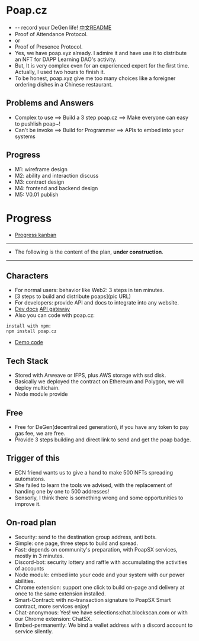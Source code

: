 # Poap.cz 
+ -- record your DeGen life!  [中文README](README_CN.md)
+ Proof of Attendance Protocol.
+ or
+ Proof of Presence Protocol.
+ Yes, we have poap.xyz already. I admire it and have use it to distribute an NFT for DAPP Learning DAO's activity.
+ But, It is very complex even for an experienced expert for the first time. Actually, I used two hours to finish it.
+ To be honest, poap.xyz give me too many choices like a foreigner ordering dishes in a Chinese restaurant.

## Problems and Answers
+ Complex to use ==> Build a 3 step poap.cz ==> Make everyone can easy to pushlish poap~!
+ Can't be invoke ==> Build for Programmer ==> APIs to embed into your systems

## Progress
+ M1: wireframe design
+ M2: ability and interaction discuss
+ M3: contract design
+ M4: frontend and backend design
+ M5: V0.01 publish

# Progress
+ [Progress kanban](https://www.notion.so/Poap-cz-a1892a22cb244aaf88b0e39563ca239f)
----
+ The following is the content of the plan, **under construction**.
----
## Characters
+ For normal users: behavior like Web2: 3 steps in ten minutes.
+ [3 steps to build and distribute poaps](pic URL)
+ For developers: provide API and docs to integrate into any website.
+ [Dev docs](https://docs.poap.cz) [API gateway](https://api.poap.cz)
+ Also you can code with poap.cz:
```
install with npm:
npm install poap.cz
```
+ [Demo code](https://docs.poap.cz/demo)

## Tech Stack
+ Stored with Arweave or IFPS, plus AWS storage with ssd disk.
+ Basically we deployed the contract on Ethereum and Polygon, we will deploy multichain.
+ Node module provide []()

## Free
+ Free for DeGen(decentralized generation), if you have any token to pay gas fee, we are free.
+ Provide 3 steps building and direct link to send and get the poap badge.

## Trigger of this
+ ECN friend wants us to give a hand to make 500 NFTs spreading automatons.
+ She failed to learn the tools we advised, with the replacement of handing one by one to 500 addresses!
+ Sensorly, I think there is something wrong and some opportunities to improve it.

## On-road plan
+ Security: send to the destination group address, anti bots.
+ Simple: one page, three steps to build and spread.
+ Fast:  depends on community's preparation, with PoapSX services, mostly in 3 minutes.
+ Discord-bot: security lottery and raffle with accumulating the activities of accounts
+ Node module: embed into your code and your system with our power abilities.
+ Chrome extension: support one click to build on-page and delivery at once to the same extension installed.
+ Smart-Contract: with no-transaction signature to PoapSX Smart contract, more services enjoy!
+ Chat-anonymous: Yes! we have selections:chat.blockscan.com or with our Chrome extension: ChatSX.
+ Embed-permanently: We bind a wallet address with a discord account to service silently.

